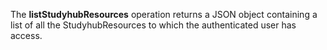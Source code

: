 <a name="listStudyhubResource"></a>The **listStudyhubResources** operation returns a JSON object containing a list of all the StudyhubResources to which the authenticated user has access.
